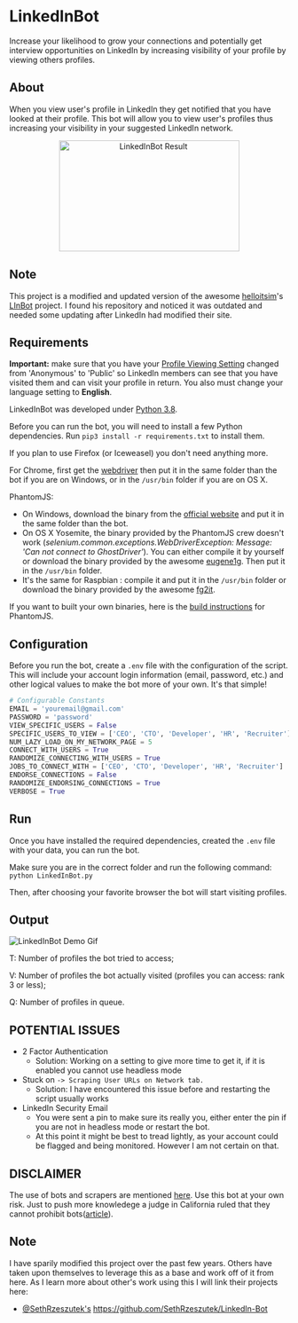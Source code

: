 # LinkedInBot
Increase your likelihood to grow your connections and potentially get interview opportunities on LinkedIn by increasing visibility of your profile by viewing others profiles.
## About
When you view user's profile in LinkedIn they get notified that you have looked at their profile. This bot will allow you to view user's profiles thus increasing your visibility in your suggested LinkedIn network.
<p align="center">
  <img src="https://preview.ibb.co/mMDuAk/linked_In_Bot_Profile_View_Results.png" alt="LinkedInBot Result" width="325" height="200">
</p>

## Note
This project is a modified and updated version of the awesome [helloitsim](https://github.com/helloitsim)'s [LInBot](https://github.com/helloitsim/LInBot) project. I found his repository and noticed it was outdated and needed some updating after LinkedIn had modified their site.

## Requirements
**Important:** make sure that you have your [Profile Viewing Setting](https://www.linkedin.com/settings/?trk=nav_account_sub_nav_settings) changed from 'Anonymous' to  'Public' so LinkedIn members can see that you have visited them and can visit your profile in return.
You also must change your language setting to **English**.

LinkedInBot was developed under [Python 3.8](https://www.python.org/downloads).

Before you can run the bot, you will need to install a few Python dependencies. Run `pip3 install -r requirements.txt` to install them.

If you plan to use Firefox (or Iceweasel) you don't need anything more.

For Chrome, first get the [webdriver](https://sites.google.com/chromium.org/driver/downloads) then put it in the same folder than the bot if you are on Windows, or in the `/usr/bin` folder if you are on OS X.

PhantomJS:
- On Windows, download the binary from the [official website](http://phantomjs.org) and put it in the same folder than the bot.
- On OS X Yosemite, the binary provided by the PhantomJS crew doesn't work (*selenium.common.exceptions.WebDriverException: Message: 'Can not connect to GhostDriver'*). You can either compile it by yourself or download the binary provided by the awesome [eugene1g](https://github.com/eugene1g/phantomjs/releases). Then put it in the `/usr/bin` folder.
- It's the same for Raspbian : compile it and put it in the `/usr/bin` folder or download the binary provided by the awesome [fg2it](https://github.com/fg2it/phantomjs-on-raspberry/tree/master/rpi-2-3/wheezy-jessie/v2.1.1).

If you want to built your own binaries, here is the [build instructions](http://phantomjs.org/build.html) for PhantomJS.

## Configuration
Before you run the bot, create a `.env` file with the configuration of the script. This will include your account login information (email, password, etc.) and other logical values to make the bot more of your own. It's that simple!

```python
# Configurable Constants
EMAIL = 'youremail@gmail.com'
PASSWORD = 'password'
VIEW_SPECIFIC_USERS = False
SPECIFIC_USERS_TO_VIEW = ['CEO', 'CTO', 'Developer', 'HR', 'Recruiter']
NUM_LAZY_LOAD_ON_MY_NETWORK_PAGE = 5
CONNECT_WITH_USERS = True
RANDOMIZE_CONNECTING_WITH_USERS = True
JOBS_TO_CONNECT_WITH = ['CEO', 'CTO', 'Developer', 'HR', 'Recruiter']
ENDORSE_CONNECTIONS = False
RANDOMIZE_ENDORSING_CONNECTIONS = True
VERBOSE = True
```

## Run
Once you have installed the required dependencies, created the `.env` file with your data, you can run the bot.

Make sure you are in the correct folder and run the following command: `python LinkedInBot.py`

Then, after choosing your favorite browser the bot will start visiting profiles.

## Output

![LinkedInBot Demo Gif](http://g.recordit.co/xPh4gK70lz.gif)

T: Number of profiles the bot tried to access;

V: Number of profiles the bot actually visited (profiles you can access: rank 3 or less);

Q: Number of profiles in queue.

## POTENTIAL ISSUES

* 2 Factor Authentication
	* Solution: Working on a setting to give more time to get it, if it is enabled you cannot use headless mode
* Stuck on `-> Scraping User URLs on Network tab.`
	* Solution: I have encountered this issue before and restarting the script usually works
* LinkedIn Security Email
	* You were sent a pin to make sure its really you, either enter the pin if you are not in headless mode or restart the bot.
	* At this point it might be best to tread lightly, as your account could be flagged and being monitored. However I am not certain on that.

## DISCLAIMER

The use of bots and scrapers are mentioned [here](https://www.linkedin.com/help/linkedin/answer/56347/prohibited-software-and-extensions?lang=en).
Use this bot at your own risk. 
Just to push more knowledege a judge in California ruled that they cannot prohibit bots([article](https://www.bbc.com/news/technology-40932487)).

## Note

I have sparily modified this project over the past few years. Others have taken upon themselves to leverage this as a base and work off of it from here. As I learn more about other's work using this I will link their projects here:

* [@SethRzeszutek's](https://github.com/SethRzeszutek) https://github.com/SethRzeszutek/LinkedIn-Bot
